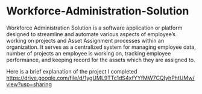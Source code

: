 # Workforce-Administration-Solution

Workforce Administration Solution is a software application or platform designed to streamline and automate various aspects of employee’s working on projects and Asset Assignment processes within an organization. It serves as a centralized system for managing employee data, number of projects an employee is working on, tracking employee performance, and keeping record for the assets which they are assigned to.

Here is a brief explanation of the project I completed 
https://drive.google.com/file/d/1ygUML9TTc1dS4xfYYfMW7CQIyhPhtUMw/view?usp=sharing

